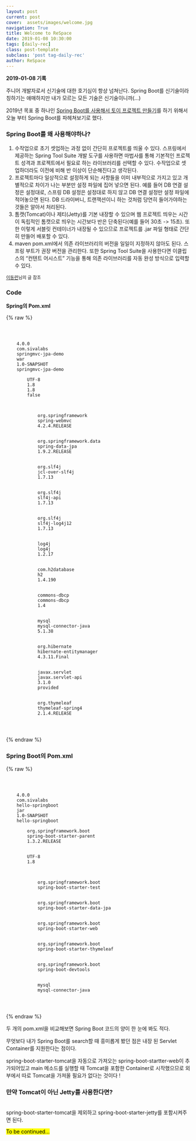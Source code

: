 ```yaml
---
layout: post
current: post
cover:  assets/images/welcome.jpg
navigation: True
title: Welcome to ReSpace
date: 2019-01-08 10:30:00
tags: [daily-rec]
class: post-template
subclass: 'post tag-daily-rec'
author: ReSpace
---
```


**2019-01-08 기록**

주니어 개발자로서 신기술에 대한 호기심이 항상 넘쳐난다.
Spring Boot를 신기술이라 칭하기는 애매하지만 내가 모르는 모든 기술은 신기술이니까(...)

2019년 목표 중 하나인 <a href="#">Spring Boot를 사용해서 토이 프로젝트 만들기</a>를 하기 위해서 오늘 부터 Spring Boot를 파헤쳐보기로 했다.

### Spring Boot를 왜 사용해야하나?
1. 수작업으로 초기 셋업하는 과정 없이 간단히 프로젝트를 띄울 수 있다. 스프링에서 제공하는 Spring Tool Suite 개발 도구를 사용하면 마법사를 통해 기본적인 프로젝트 성격과 프로젝트에서 필요로 하는 라이브러리를 선택할 수 있다. 수작업으로 셋업하더라도 이전에 비해 반 이상이 단순해진다고 생각된다.
2. 프로젝트마다 일상적으로 설정하게 되는 사항들을 이미 내부적으로 가지고 있고 개별적으로 차이가 나는 부분만 설정 파일에 집어 넣으면 된다. 예를 들어 DB 연결 설정은 설정대로, 스프링 DB 설정은 설정대로 하지 않고 DB 연결 설정만 설정 파일에 적어놓으면 된다. DB 드라이버니, 트랜잭션이니 하는 것처럼 당연히 들어가야하는 것들은 알아서 처리된다.
3. 톰캣(Tomcat)이나 제티(Jetty)를 기본 내장할 수 있으며 웹 프로젝트 띄우는 시간이 독립적인 톰캣으로 띄우는 시간보다 반은 단축된다(예를 들어 30초 -> 15초). 또한 이렇게 서블릿 컨테이너가 내장될 수 있으므로 프로젝트를 .jar 파일 형태로 간단히 만들어 배포할 수 있다.
4. maven pom.xml에서 의존 라이브러리의 버전을 일일이 지정하지 않아도 된다. 스프링 부트가 권장 버전을 관리한다. 또한 Spring Tool Suite을 사용한다면 이클립스의 “컨텐트 어시스트” 기능을 통해 의존 라이브러리를 자동 완성 방식으로 입력할 수 있다.
<p style="font-size: 12px;"><a href="https://start.goodtime.co.kr/">이동련</a>님의 글 참조</p>

### Code

**Spring의 Pom.xml**

{% raw %}
<pre><code class="nohighlight">
    <?xml version="1.0" encoding="UTF-8"?>
<project xmlns="http://maven.apache.org/POM/4.0.0" xmlns:xsi="http://www.w3.org/2001/XMLSchema-instance"xsi:schemaLocation="http://maven.apache.org/POM/4.0.0 
http://maven.apache.org/maven-v4_0_0.xsd">
    <modelVersion>4.0.0</modelVersion>
    <groupId>com.sivalabs</groupId>
    <artifactId>springmvc-jpa-demo</artifactId>
    <packaging>war</packaging>
    <version>1.0-SNAPSHOT</version>
    <name>springmvc-jpa-demo</name>
    <properties>
        <project.build.sourceEncoding>UTF-8</project.build.sourceEncoding>
        <maven.compiler.source>1.8</maven.compiler.source>
        <maven.compiler.target>1.8</maven.compiler.target>      
        <failOnMissingWebXml>false</failOnMissingWebXml>
    </properties>
    <dependencies>
        <dependency>
            <groupId>org.springframework</groupId>
            <artifactId>spring-webmvc</artifactId>
            <version>4.2.4.RELEASE</version>
        </dependency>
        <dependency>
            <groupId>org.springframework.data</groupId>
            <artifactId>spring-data-jpa</artifactId>
            <version>1.9.2.RELEASE</version>
        </dependency>
        <dependency>
            <groupId>org.slf4j</groupId>
            <artifactId>jcl-over-slf4j</artifactId>
            <version>1.7.13</version>
        </dependency>
        <dependency>
            <groupId>org.slf4j</groupId>
            <artifactId>slf4j-api</artifactId>
            <version>1.7.13</version>
        </dependency>
        <dependency>
            <groupId>org.slf4j</groupId>
            <artifactId>slf4j-log4j12</artifactId>
            <version>1.7.13</version>
        </dependency>
        <dependency>
            <groupId>log4j</groupId>
            <artifactId>log4j</artifactId>
            <version>1.2.17</version>
        </dependency>
        <dependency>
            <groupId>com.h2database</groupId>
            <artifactId>h2</artifactId>
            <version>1.4.190</version>
        </dependency>
        <dependency>
            <groupId>commons-dbcp</groupId>
            <artifactId>commons-dbcp</artifactId>
            <version>1.4</version>
        </dependency>
        <dependency>
            <groupId>mysql</groupId>
            <artifactId>mysql-connector-java</artifactId>
            <version>5.1.38</version>
        </dependency>
        <dependency>
            <groupId>org.hibernate</groupId>
            <artifactId>hibernate-entitymanager</artifactId>
            <version>4.3.11.Final</version>
        </dependency>
        <dependency>
            <groupId>javax.servlet</groupId>
            <artifactId>javax.servlet-api</artifactId>
            <version>3.1.0</version>
            <scope>provided</scope>
        </dependency>
        <dependency>
            <groupId>org.thymeleaf</groupId>
            <artifactId>thymeleaf-spring4</artifactId>
            <version>2.1.4.RELEASE</version>
        </dependency>
    </dependencies>
</project>
</code></pre>
{% endraw %}


### Spring Boot의 Pom.xml

{% raw %}
<pre><code class="nohighlight">
   <?xml version="1.0" encoding="UTF-8"?>
<project xmlns="http://maven.apache.org/POM/4.0.0"
xmlns:xsi="http://www.w3.org/2001/XMLSchema-instance"
xsi:schemaLocation="http://maven.apache.org/POM/4.0.0
http://maven.apache.org/maven-v4_0_0.xsd">
    <modelVersion>4.0.0</modelVersion>
    <groupId>com.sivalabs</groupId>
    <artifactId>hello-springboot</artifactId>
    <packaging>jar</packaging>
    <version>1.0-SNAPSHOT</version>
    <name>hello-springboot</name>
    <parent>
        <groupId>org.springframework.boot</groupId>
        <artifactId>spring-boot-starter-parent</artifactId>
        <version>1.3.2.RELEASE</version>
    </parent>
    <properties>
        <project.build.sourceEncoding>UTF-8</project.build.sourceEncoding>
        <java.version>1.8</java.version>
    </properties>
    <dependencies>
        <dependency>
            <groupId>org.springframework.boot</groupId>
            <artifactId>spring-boot-starter-test</artifactId>
        </dependency>
        <dependency>
            <groupId>org.springframework.boot</groupId>
            <artifactId>spring-boot-starter-data-jpa</artifactId>
        </dependency>
        <dependency>
            <groupId>org.springframework.boot</groupId>
            <artifactId>spring-boot-starter-web</artifactId>
        </dependency>
        <dependency>
            <groupId>org.springframework.boot</groupId>
            <artifactId>spring-boot-starter-thymeleaf</artifactId>
        </dependency>
        <dependency>
            <groupId>org.springframework.boot</groupId>
            <artifactId>spring-boot-devtools</artifactId>
        </dependency>
        <dependency>
            <groupId>mysql</groupId>
            <artifactId>mysql-connector-java</artifactId>
        </dependency>
    </dependencies>
</project>
</code></pre>
{% endraw %}


두 개의 pom.xml을 비교해보면 Spring Boot 코드의 양이 한 눈에 봐도 적다.

무엇보다 내가 Spring Boot를 search할 때 흥미롭게 봤던 점은 내장 된 Servlet Container를 지원한다는 점이다.

spring-boot-starter-tomcat을 자동으로 가져오는 spring-boot-startter-web이 추가되어있고 main 메소드를 실행할 때 Tomcat을 포함한 Container로 시작했으므로 외부에서 따로 Tomcat을 가져올 필요가 없다는 것이다 !

### 만약 Tomcat이 아닌 Jetty를 사용한다면?
<br>
spring-boot-starter-tomcat을 제외하고 spring-boot-starter-jetty를 포함시켜주면 된다.
 
<p><mark>To be continued...</mark></p>